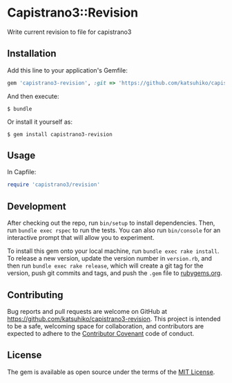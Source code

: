 # Capistrano3::Revision

Write current revision to file for capistrano3

## Installation

Add this line to your application's Gemfile:

```ruby
gem 'capistrano3-revision', :git => 'https://github.com/katsuhiko/capistrano3-revision.git'
```

And then execute:

    $ bundle

Or install it yourself as:

    $ gem install capistrano3-revision

## Usage

In Capfile:

```ruby
require 'capistrano3/revision'
```

## Development

After checking out the repo, run `bin/setup` to install dependencies. Then, run `bundle exec rspec` to run the tests. You can also run `bin/console` for an interactive prompt that will allow you to experiment.

To install this gem onto your local machine, run `bundle exec rake install`. To release a new version, update the version number in `version.rb`, and then run `bundle exec rake release`, which will create a git tag for the version, push git commits and tags, and push the `.gem` file to [rubygems.org](https://rubygems.org).

## Contributing

Bug reports and pull requests are welcome on GitHub at https://github.com/katsuhiko/capistrano3-revision. This project is intended to be a safe, welcoming space for collaboration, and contributors are expected to adhere to the [Contributor Covenant](contributor-covenant.org) code of conduct.


## License

The gem is available as open source under the terms of the [MIT License](http://opensource.org/licenses/MIT).

